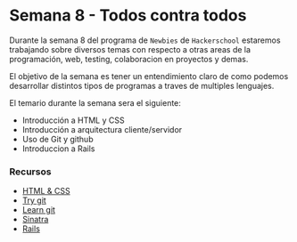 # Semana 8 - Todos contra todos

Durante la semana 8 del programa de `Newbies` de `Hackerschool` estaremos trabajando sobre diversos temas con respecto a otras areas de la programación, web, testing, colaboracion en proyectos y demas.

El objetivo de la semana es tener un entendimiento claro de como podemos desarrollar distintos tipos de programas a traves de multiples lenguajes.

El temario durante la semana sera el siguiente:

* Introducción a HTML y CSS
* Introducción a arquitectura cliente/servidor
* Uso de Git y github
* Introduccion a Rails

### Recursos

* [HTML & CSS](https://www.codecademy.com/learn/web)
* [Try git](https://try.github.io/levels/1/challenges/1)
* [Learn git](http://learngitbranching.js.org/)
* [Sinatra](http://www.sinatrarb.com/)
* [Rails](http://rubyonrails.org/)
